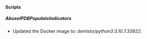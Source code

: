 
#### Scripts
##### AbuseIPDBPopulateIndicators
- Updated the Docker image to: *demisto/python3:3.10.7.33922*.

